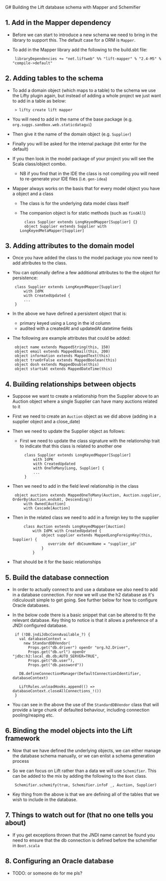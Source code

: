G# Building the Lift database schema with Mapper and Schemifier

##  1. Add in the Mapper dependency
 * Before we can start to introduce a new schema we need to bring in the library to support this.  The default case for a ORM is `Mapper`.
 * To add in the Mapper library add the following to the build.sbt file:
        
        libraryDependencies += "net.liftweb" %% "lift-mapper" % "2.4-M5" % "compile->default"

## 2. Adding tables to the schema
 * To add a domain object (which maps to a table) to the schema we use the Lifty plugin again, but instead of adding a whole project we just want to add in a table as below:

        > lifty create lift mapper

 * You will need to add in the name of the base package (e.g. `org.suggs.sandbox.web.staticdatagui`)
 * Then give it the name of the domain object (e.g. `Supplier`)
 * Finally you will be asked for the internal package (hit enter for the default)
 * If you then look in the model package of your project you will see the Scala class/object combo.
    * NB if you find that in the IDE the class is not compiling you will need to re-generate your IDE files (i.e. `gen-idea`)
 * Mapper always works on the basis that for every model object you have a object and a class
    * The class is for the underlying data model class itself 
    * The companion object is for static methods (such as `findAll`)

            class Supplier extends LongKeyedMapper[Supplier] {}
            object Supplier extends Supplier with LongKeyedMetaMapper[Supplier]
        

## 3. Adding attributes to the domain model
 * Once you have added the class to the model package you now need to add attributes to the class.
 * You can optionally define a few additional attributes to the the object for persistence:

        class Supplier extends LongKeyedMapper[Supplier]
            with IdPK
            with CreatedUpdated {
            ...
        }

 * In the above we have defined a persistent object that is:
    * primary keyed using a Long in the id column
    * audited with a createdAt and updatedAt datetime fields

 * The following are example attributes that could be added:

        object name extends MappedString(this, 150)
        object email extends MappedEmail(this, 200)
        object information extends MappedText(this)
        object trueOrFalse extends MappedBoolean(this)
        object dosh extends MappedDouble(this)
        object startsAt extends MappedDateTime(this)

## 4. Building relationships between objects
 * Suppose we want to create a relationship from the Supplier above to an Auction object where a single Supplier can have many auctions related to it
 * First we need to create an `Auction` object as we did above (adding in a supplier object and a close_date)
 * Then we need to update the Supplier object as follows:
    * First we need to update the class signature with the relationship trait to indicate that this class is related to another one

            class Supplier extends LongKeyedMapper[Supplier]
                with IdPK
                with CreatedUpdated 
                with OneToMany[Long, Supplier] {
                ...
            }

 * Then we need to add in the field level relationship in the class

        object auctions extends MappedOneToMany(Auction, Auction.supplier, OrderBy(Auction.endsAt, Descending))
            with Owned[Auction]
            with Cascade[Auction]
  
 * Then in the related class we need to add in a foreign key to the supplier

            class Auction extends LongKeyedMapper[Auction]
                with IdPK with CreatedUpdated {
                    object supplier extends MappedLongForeignKey(this, Supplier) {
                       override def dbCoumnName = "supplier_id"
                    }
                }

 * That should be it for the basic relationships


## 5. Build the database connection
 * In order to actually connect to and use a database we also need to add in a database connection.  For now we will use the h2 database as it's ridiculouslt simple to get going.  See further below for how to configure Oracle databases.
 * In the below code there is a basic snippet that can be altered to fit the relevant database.   Key thing to notice is that it allows a preference of a JNDI configured database.

        if (!DB.jndiJdbcConnAvailable_?) {
          val databaseContext =
            new StandardDBVendor(
              Props.get("db.driver") openOr "org.h2.Driver",
              Props.get("db.url") openOr "jdbc:h2:local_db.db;AUTO_SERVER=TRUE",
              Props.get("db.user"),
              Props.get("db.password"))

          DB.defineConnectionManager(DefaultConnectionIdentifier, databaseContext)

          LiftRules.unloadHooks.append(() => databaseContext.closeAllConnections_!())
        }

 * You can see in the above the use of the `StandardDBVendor` class that will provide a large chunk of defaulted behaviour, including connection pooling/reaping etc.

## 6. Binding the model objects into the Lift framework
 * Now that we have defined the underlying objects, we can either manage the database schema manually, or we can enlist a schema generation process
 * So we can focus on Lift rather than a data we will use `Schemifier`.  This can be added to the mix by adding the following to the `Boot` class.

        Schemifier.schemify(true, Schemifier.infoF _, Auction, Supplier)

 * Key thing from the above is that we are defining all of the tables that we wish to include in the database.

## 7. Things to watch out for (that no one tells you about)
 * If you get exceptions thrown that the JNDI name cannot be found you need to ensure that the db connection is defined before the schemifier in `Boot.scala`

## 8. Configuring an Oracle database

 * TODO: or someone do for me pls?